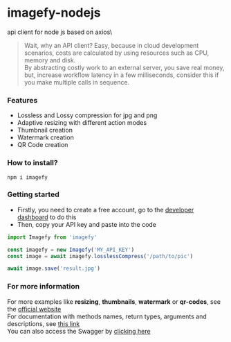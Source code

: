 # imagefy-nodejs
api client for node js based on axios\
> Wait, why an API client? Easy, because in cloud development scenarios, costs are calculated by using resources such as CPU, memory and disk.\
By abstracting costly work to an external server, you save real money, but, increase workflow latency in a few milliseconds, consider this if you make multiple calls in sequence.

### Features
- Lossless and Lossy compression for jpg and png
- Adaptive resizing with different action modes
- Thumbnail creation
- Watermark creation
- QR Code creation

### How to install?
~~~
npm i imagefy
~~~

### Getting started
- Firstly, you need to create a free account, go to the [developer dashboard](https://developers.mazzcorp.net/) to do this
- Then, copy your API key and paste into the code

~~~javascript
import Imagefy from 'imagefy'

const imagefy = new Imagefy('MY_API_KEY')
const image = await imagefy.losslessCompress('/path/to/pic')

await image.save('result.jpg')
~~~

### For more information
For more examples like __resizing__, __thumbnails__, __watermark__ or __qr-codes__, see the [official website](https://mazzcorp.net/)\
For documentation with methods names, return types, arguments and descriptions, see [this link](https://mazzcorp.net/#/docs/imagefy/nodejs)\
You can also access the Swagger by [clicking here](https://imagefy.mazzcorp.net/docs)